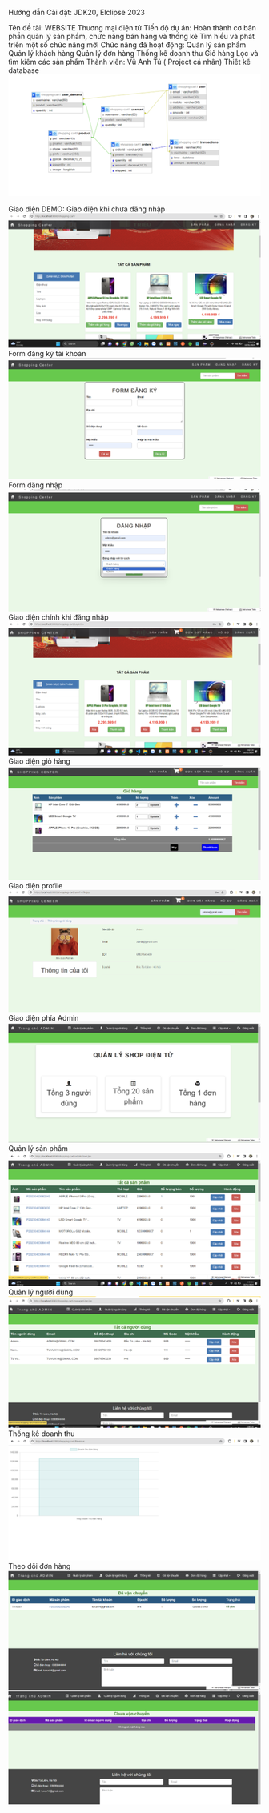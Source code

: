 Hướng dẫn Cài đặt: JDK20, Elclipse 2023

Tên đề tài: WEBSITE Thương mại điện tử
Tiến độ dự án:
Hoàn thành cơ bản phần quản lý sản phẩm, chức năng bán hàng và thống kê
Tìm hiểu và phát triển một số chức năng mới
Chức năng đã hoạt động:
Quản lý sản phẩm
Quản lý khách hàng
Quản lý đơn hàng
Thống kê doanh thu
Giỏ hàng
Lọc và tìm kiếm các sản phẩm
Thành viên: Vũ Anh Tú ( Project cá nhân)
Thiết kế database
![Alt text](image.png)

Giao diện DEMO:
Giao diện khi chưa đăng nhập
![Alt text](image-1.png)
Form đăng ký tài khoản
![Alt text](image-2.png)
Form đăng nhập
![Alt text](image-3.png)
Giao diện chính khi đăng nhập
![Alt text](image-4.png)
Giao diện giỏ hàng
![Alt text](image-5.png)
Giao diện profile
![Alt text](image-6.png)
Giao diện phía Admin
![Alt text](image-7.png)
Quản lý sản phẩm
![Alt text](image-8.png)
Quản lý người dùng
![Alt text](image-9.png)
Thống kê doanh thu
![Alt text](image-10.png)
Theo dõi đơn hàng
![Alt text](image-11.png)
![Alt text](image-12.png)



